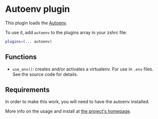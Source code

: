 # Autoenv plugin

This plugin loads the [Autoenv](HTTPS://GitHub.Com/inishchith/autoenv).

To use it, add `autoenv` to the plugins array in your zshrc file:

```zsh
plugins=(... autoenv)
```

## Functions

-   `use_env()`: creates and/or activates a virtualenv. For use in `.env` files.
    See the source code for details.

## Requirements

In order to make this work, you will need to have the autoenv installed.

More info on the usage and install at
[the project's homepage](HTTPS://GitHub.Com/inishchith/autoenv).
